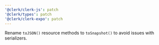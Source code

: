 ```yaml
---
'@clerk/clerk-js': patch
'@clerk/types': patch
'@clerk/clerk-expo': patch
---
```


Rename `toJSON()` resource methods to `toSnapshot()` to avoid issues with serializers.
